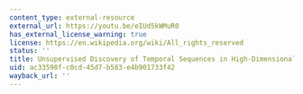 ```yaml
---
content_type: external-resource
external_url: https://youtu.be/eIUd5kWMuR0
has_external_license_warning: true
license: https://en.wikipedia.org/wiki/All_rights_reserved
status: ''
title: Unsupervised Discovery of Temporal Sequences in High-Dimensional Datasets
uid: ac33590f-c0cd-45d7-b583-e4b901733f42
wayback_url: ''
---
```

